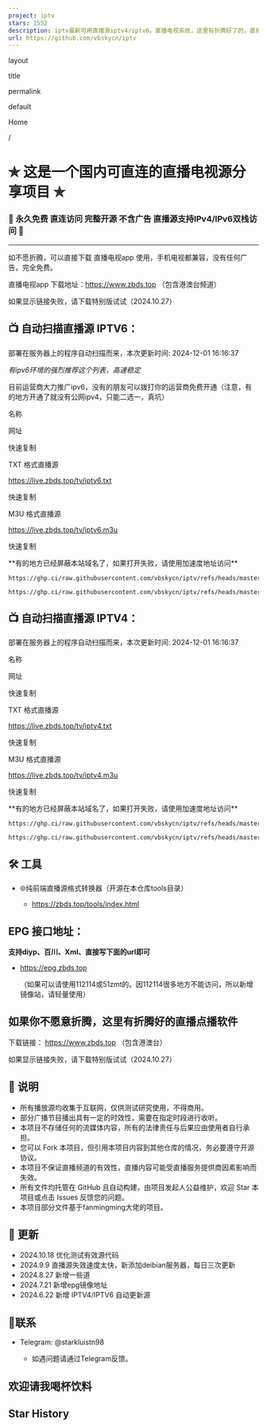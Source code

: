 ```yaml
---
project: iptv
stars: 1552
description: iptv最新可用直播源iptv4/iptv6。直播电视系统，这里有折腾好了的，直接下载用吧。直播电视app电视手机全部兼容。（包含港澳台）
url: https://github.com/vbskycn/iptv
---
```


layout

title

permalink

default

Home

/

✯ 这是一个国内可直连的直播电视源分享项目 ✯
=======================

### 🔕 永久免费 直连访问 完整开源 不含广告 直播源支持IPv4/IPv6双栈访问 🔕

* * *

如不愿折腾，可以直接下载 直播电视app 使用，手机电视都兼容，没有任何广告，完全免费。

直播电视app 下载地址：https://www.zbds.top （包含港澳台频道）

如果显示链接失败，请下载特别版试试（2024.10.27）

📺 自动扫描直播源 IPTV6：
-----------------

部署在服务器上的程序自动扫描而来，本次更新时间: 2024-12-01 16:16:37

_有ipv6环境的强烈推荐这个列表，高速稳定_

目前运营商大力推广ipv6，没有的朋友可以拨打你的运营商免费开通（注意，有的地方开通了就没有公网ipv4，只能二选一，真坑）

名称

网址

快速复制

TXT 格式直播源

https://live.zbds.top/tv/iptv6.txt

快速复制

M3U 格式直播源

https://live.zbds.top/tv/iptv6.m3u

快速复制

\*\*有的地方已经屏蔽本站域名了，如果打开失败，请使用加速度地址访问\*\*

```
https://ghp.ci/raw.githubusercontent.com/vbskycn/iptv/refs/heads/master/tv/iptv6.txt

https://ghp.ci/raw.githubusercontent.com/vbskycn/iptv/refs/heads/master/tv/iptv6.m3u
```

📺 自动扫描直播源 IPTV4：
-----------------

部署在服务器上的程序自动扫描而来，本次更新时间: 2024-12-01 16:16:37

名称

网址

快速复制

TXT 格式直播源

https://live.zbds.top/tv/iptv4.txt

快速复制

M3U 格式直播源

https://live.zbds.top/tv/iptv4.m3u

快速复制

\*\*有的地方已经屏蔽本站域名了，如果打开失败，请使用加速度地址访问\*\*

```
https://ghp.ci/raw.githubusercontent.com/vbskycn/iptv/refs/heads/master/tv/iptv4.txt

https://ghp.ci/raw.githubusercontent.com/vbskycn/iptv/refs/heads/master/tv/iptv4.m3u
```

🛠️ 工具
------

-   🌐纯前端直播源格式转换器（开源在本仓库tools目录）
    
    -   https://zbds.top/tools/index.html

EPG 接口地址：
---------

**支持diyp、百川、Xml、直接写下面的url即可**

-   https://epg.zbds.top
    
    （如果可以请使用112114或51zmt的。因112114很多地方不能访问，所以新增镜像站，请轻量使用）
    

如果你不愿意折腾，这里有折腾好的直播点播软件
----------------------

下载链接： https://www.zbds.top （包含港澳台）

如果显示链接失败，请下载特别版试试（2024.10.27）

📖 说明
-----

-   所有播放源均收集于互联网，仅供测试研究使用，不得商用。
-   部分广播节目播出具有一定的时效性，需要在指定时段进行收听。
-   本项目不存储任何的流媒体内容，所有的法律责任与后果应由使用者自行承担。
-   您可以 Fork 本项目，但引用本项目内容到其他仓库的情况，务必要遵守开源协议。
-   本项目不保证直播频道的有效性，直播内容可能受直播服务提供商因素影响而失效。
-   所有文件均托管在 GitHub 且自动构建，由项目发起人公益维护，欢迎 Star 本项目或点击 Issues 反馈您的问题。
-   本项目部分文件基于fanmingming大佬的项目。

📔 更新
-----

-   2024.10.18 优化测试有效源代码
-   2024.9.9 直播源失效速度太快，新添加deibian服务器，每日三次更新
-   2024.8.27 新增一些道
-   2024.7.21 新增epg镜像地址
-   2024.6.22 新增 IPTV4/IPTV6 自动更新源

📱联系
----

-   Telegram: @starkluistn98
    
    -   如遇问题请通过Telegram反馈。

欢迎请我喝杯饮料
--------

Star History
------------

<script> function copyToClipboard(text) { const input = document.createElement('textarea'); input.value = text; document.body.appendChild(input); input.select(); document.execCommand('copy'); document.body.removeChild(input); alert('已复制到剪贴板'); } </script>
